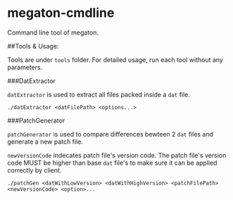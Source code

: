 megaton-cmdline
===============

Command line tool of megaton.

##Tools & Usage:

Tools are under `tools` folder. For detailed usage, run each tool without any parameters.

###DatExtractor

`datExtractor` is used to extract all files packed inside a `dat` file.

    ./datExtractor <datFilePath> <options...>
    
###PatchGenerator

`patchGenerator` is used to compare differences bewteen 2 `dat` files and generate a new patch file.

`newVersionCode` indecates patch file's version code. The patch file's version code MUST be higher than base `dat` file's to make sure it can be applied correctly by client.

    ./patchGen <datWithLowVersion> <datWithHighVersion> <patchFilePath> <newVersionCode> <option>...
